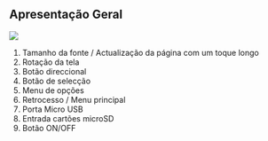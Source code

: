 ## Apresentação Geral
![](http://static.energysistem.com/images/manuals/39225/568ff90a3ce54.jpg)

1. Tamanho da fonte / Actualização da página com um toque longo
2. Rotação da tela
3. Botão direccional
4. Botão de selecção 
5. Menu de opções 
6. Retrocesso / Menu principal
7. Porta Micro USB
8. Entrada cartões microSD
9. Botão ON/OFF


